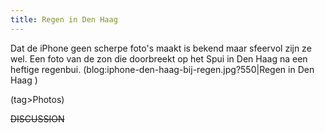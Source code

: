 ```yaml
---
title: Regen in Den Haag
---
```

Dat de iPhone geen scherpe foto's maakt is bekend maar sfeervol zijn ze wel. Een foto van de zon die doorbreekt op het Spui in Den Haag na een heftige regenbui.
(blog:iphone-den-haag-bij-regen.jpg?550|Regen in Den Haag )

(tag>Photos)


~~DISCUSSION~~
